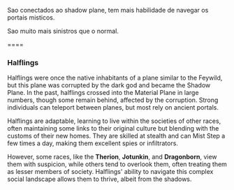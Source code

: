 
Sao conectados ao shadow plane, tem mais habilidade de navegar os portais misticos.

Sao muito mais sinistros que o normal.

====

### Halflings

Halflings were once the native inhabitants of a plane similar to the Feywild, but this plane was corrupted by the dark god and became the Shadow Plane. In the past, halflings crossed into the Material Plane in large numbers, though some remain behind, affected by the corruption. Strong individuals can teleport between planes, but most rely on ancient portals.

Halflings are adaptable, learning to live within the societies of other races, often maintaining some links to their original culture but blending with the customs of their new homes. They are skilled at stealth and can Mist Step a few times a day, making them excellent spies or infiltrators.

However, some races, like the **Therion**, **Jotunkin**, and **Dragonborn**, view them with suspicion, while others tend to overlook them, often treating them as lesser members of society. Halflings' ability to navigate this complex social landscape allows them to thrive, albeit from the shadows.